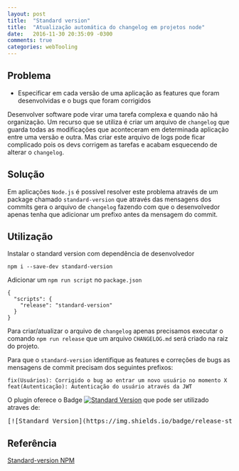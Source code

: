 ```yaml
---
layout: post
title:  "Standard version"
title:  "Atualização automática do changelog em projetos node"
date:	2016-11-30 20:35:09 -0300
comments: true
categories: webTooling
---
```


## Problema

- Especificar em cada versão de uma aplicação as features que foram desenvolvidas e o bugs que foram corrigidos


Desenvolver software pode virar uma tarefa complexa e quando não há organização. Um recurso que se utiliza é criar um arquivo de `changelog` 
que guarda todas as modificações que aconteceram em determinada aplicação entre uma versão e outra. Mas criar este arquivo de logs pode ficar
complicado pois os devs corrigem as tarefas e acabam esquecendo de alterar o `changelog`.

## Solução

Em aplicações `Node.js` é possível resolver este problema através de um package chamado `standard-version` que através das mensagens dos commits
gera o arquivo de `changelog` fazendo com que o desenvolvedor apenas tenha que adicionar um prefixo antes da mensagem do commit.


## Utilização

Instalar o standard version com dependência de desenvolvedor


    npm i --save-dev standard-version


Adicionar um `npm run script` no `package.json`


    {
      "scripts": {
        "release": "standard-version"
      }
    }
    
Para criar/atualizar o arquivo de `changelog` apenas precisamos executar o comando `npm run release`
que um arquivo `CHANGELOG.md` será criado na raiz do projeto.

Para que o `standard-version` identifique as features e correções de bugs as mensagens de commit precisam dos seguintes prefixos:

    fix(Usuários): Corrigido o bug ao entrar um novo usuário no momento X
    feat(Autenticação): Autenticação do usuário através da JWT
    
O plugin oferece o Badge [![Standard Version](https://img.shields.io/badge/release-standard%20version-brightgreen.svg)](https://github.com/conventional-changelog/standard-version)
 que pode ser utilizado atraves de:
 
 <pre class="editor editor-colors"><div class="line"><span class="source gfm"><span class="link"><span class="punctuation definition begin gfm"><span>[!</span><span>[</span></span><span class="entity gfm"><span>Standard&nbsp;Version</span></span><span class="punctuation definition end gfm"><span>]</span></span><span class="markup underline link gfm"><span class="punctuation definition begin gfm"><span>(</span></span><span>https://img.shields.io/badge/release-standard%20version-brightgreen.svg</span><span class="punctuation definition end gfm"><span>)</span></span></span><span class="punctuation definition end gfm"><span>]</span></span><span class="markup underline link gfm"><span class="punctuation definition begin gfm"><span>(</span></span><span>https://github.com/conventional-changelog/standard-version</span><span class="punctuation definition end gfm"><span>)</span></span></span></span></span></div></pre>
 
## Referência

[Standard-version NPM](https://www.npmjs.com/package/standard-version)

